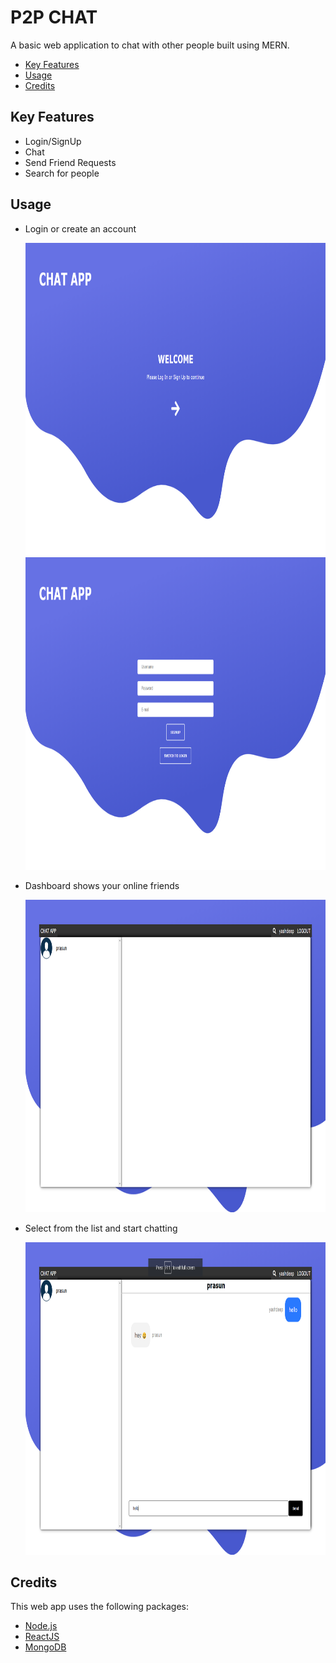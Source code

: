 # P2P CHAT

A basic web application to chat with other people built using MERN.

- [Key Features](https://github.com/yash-93/MERN-Chat-App/blob/yash/README.md#key-features)
- [Usage](https://github.com/yash-93/MERN-Chat-App/blob/yash/README.md#usage)
- [Credits](https://github.com/yash-93/MERN-Chat-App/blob/yash/README.md#credits)

## Key Features

- Login/SignUp
- Chat
- Send Friend Requests
- Search for people

## Usage

- Login or create an account

  <img height="500" width="700" src="https://raw.githubusercontent.com/yash-93/MERN-Chat-App/yash/static/chatApp_1.png">
  <img height="500" width="700" src="https://raw.githubusercontent.com/yash-93/MERN-Chat-App/yash/static/chatApp_4.png">

- Dashboard shows your online friends

  <img height="500" width="700" src="https://raw.githubusercontent.com/yash-93/MERN-Chat-App/yash/static/chatApp_2.png">

- Select from the list and start chatting

  <img height="500" width="700" src="https://raw.githubusercontent.com/yash-93/MERN-Chat-App/yash/static/chatApp_3.png">

## Credits

This web app uses the following packages:

- [Node.js](https://nodejs.org/en/)
- [ReactJS](https://reactjs.org/)
- [MongoDB](https://www.mongodb.com/)
